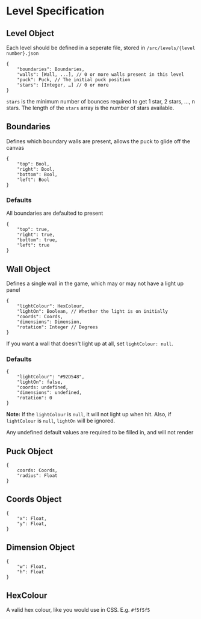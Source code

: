 Level Specification
===================
## Level Object
Each level should be defined in a seperate file, stored in `/src/levels/{level number}.json`

	{
		"boundaries": Boundaries,
		"walls": [Wall, ...], // 0 or more walls present in this level
		"puck": Puck, // The initial puck position
        "stars": [Integer, …] // 0 or more
	}

`stars` is the minimum number of bounces required to get 1 star, 2 stars, ..., n stars. The length of the `stars` array is the number of stars available.

## Boundaries
Defines which boundary walls are present, allows the puck to glide off the canvas

	{
		"top": Bool,
		"right": Bool,
		"bottom": Bool,
		"left": Bool
	}

### Defaults
All boundaries are defaulted to present
	
	{
		"top": true,
		"right": true,
		"bottom": true,
		"left": true
	}


## Wall Object
Defines a single wall in the game, which may or may not have a light up panel

	{
		"lightColour": HexColour,
		"lightOn": Boolean, // Whether the light is on initially
		"coords": Coords,
		"dimensions": Dimension,
		"rotation": Integer // Degrees
	}

If you want a wall that doesn't light up at all, set `lightColour: null`.

### Defaults

	{
		"lightColour": "#92D548",
		"lightOn": false,
		"coords: undefined,
		"dimensions": undefined,
		"rotation": 0
	}

**Note:** If the `lightColour` is `null`, it will not light up when hit. Also, if `lightColour` is `null`, `lightOn` will be ignored.

Any undefined default values are required to be filled in, and will not render

## Puck Object

	{
		coords: Coords,
		"radius": Float
	}

## Coords Object

	{
		"x": Float,
		"y": Float,
	}

## Dimension Object

	{
		"w": Float,
		"h": Float
	}

## HexColour
A valid hex colour, like you would use in CSS. E.g. `#f5f5f5`
